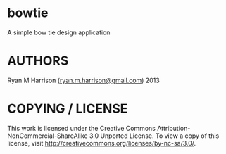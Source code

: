 bowtie
======

A simple bow tie design application


AUTHORS
=======
Ryan M Harrison (ryan.m.harrison@gmail.com)
2013


COPYING / LICENSE
======
This work is licensed under the Creative Commons Attribution-NonCommercial-ShareAlike 3.0 Unported License. To view a copy of this license, visit http://creativecommons.org/licenses/by-nc-sa/3.0/.
